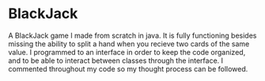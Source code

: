 # BlackJack
A BlackJack game I made from scratch in java. It is fully functioning besides missing the ability to split a hand when you recieve two cards of the same value. I programmed to an interface in order to keep the code organized, and to be able to interact between classes through the interface. I commented throughout my code so my thought process can be followed.
